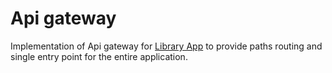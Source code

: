 # Api gateway

Implementation of Api gateway for [Library App](https://github.com/arvisit/modsen-lib-app) to provide paths routing and single entry point for the entire application.
